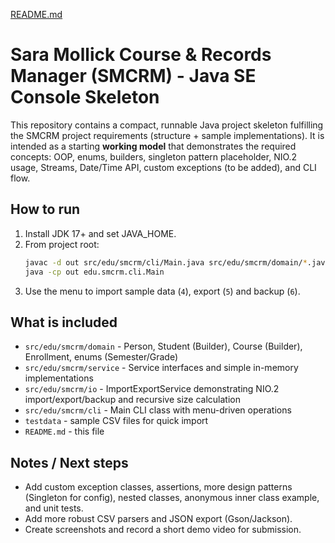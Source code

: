 [README.md](https://github.com/user-attachments/files/22542997/README.md)
# Sara Mollick Course & Records Manager (SMCRM) - Java SE Console Skeleton

This repository contains a compact, runnable Java project skeleton fulfilling the SMCRM project requirements (structure + sample implementations). It is intended as a starting **working model** that demonstrates the required concepts: OOP, enums, builders, singleton pattern placeholder, NIO.2 usage, Streams, Date/Time API, custom exceptions (to be added), and CLI flow.

## How to run
1. Install JDK 17+ and set JAVA_HOME.
2. From project root:
   ```bash
   javac -d out src/edu/smcrm/cli/Main.java src/edu/smcrm/domain/*.java src/edu/smcrm/service/*.java src/edu/smcrm/io/*.java src/edu/smcrm/util/*.java
   java -cp out edu.smcrm.cli.Main
   ```
3. Use the menu to import sample data (`4`), export (`5`) and backup (`6`).

## What is included
- `src/edu/smcrm/domain` - Person, Student (Builder), Course (Builder), Enrollment, enums (Semester/Grade)
- `src/edu/smcrm/service` - Service interfaces and simple in-memory implementations
- `src/edu/smcrm/io` - ImportExportService demonstrating NIO.2 import/export/backup and recursive size calculation
- `src/edu/smcrm/cli` - Main CLI class with menu-driven operations
- `testdata` - sample CSV files for quick import
- `README.md` - this file

## Notes / Next steps
- Add custom exception classes, assertions, more design patterns (Singleton for config), nested classes, anonymous inner class example, and unit tests.
- Add more robust CSV parsers and JSON export (Gson/Jackson).
- Create screenshots and record a short demo video for submission.
